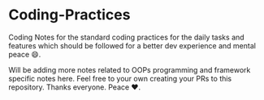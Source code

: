 # Coding-Practices

Coding Notes for the standard coding practices for the daily tasks and features which should be followed for a better dev experience and mental peace :smile:.

Will be adding more notes related to OOPs programming and framework specific notes here. Feel free to your own creating your PRs to this repository. Thanks everyone. Peace :heart:.
